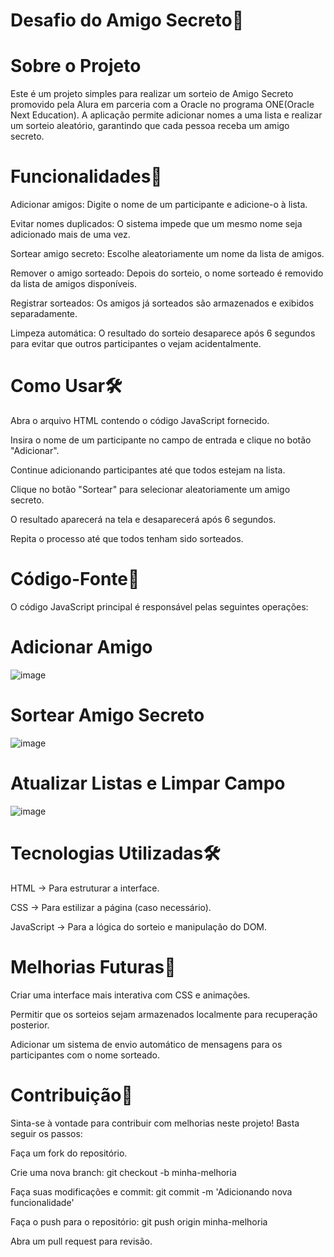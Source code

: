
# Desafio do Amigo Secreto🎁

# Sobre o Projeto

Este é um projeto simples para realizar um sorteio de Amigo Secreto promovido pela Alura em parceria com a Oracle no programa ONE(Oracle Next Education). A aplicação permite adicionar nomes a uma lista e realizar um sorteio aleatório, garantindo que cada pessoa receba um amigo secreto.

# Funcionalidades🚀

Adicionar amigos: Digite o nome de um participante e adicione-o à lista.

Evitar nomes duplicados: O sistema impede que um mesmo nome seja adicionado mais de uma vez.

Sortear amigo secreto: Escolhe aleatoriamente um nome da lista de amigos.

Remover o amigo sorteado: Depois do sorteio, o nome sorteado é removido da lista de amigos disponíveis.

Registrar sorteados: Os amigos já sorteados são armazenados e exibidos separadamente.

Limpeza automática: O resultado do sorteio desaparece após 6 segundos para evitar que outros participantes o vejam acidentalmente.

# Como Usar🛠️

Abra o arquivo HTML contendo o código JavaScript fornecido.

Insira o nome de um participante no campo de entrada e clique no botão "Adicionar".

Continue adicionando participantes até que todos estejam na lista.

Clique no botão "Sortear" para selecionar aleatoriamente um amigo secreto.

O resultado aparecerá na tela e desaparecerá após 6 segundos.

Repita o processo até que todos tenham sido sorteados.


# Código-Fonte📜

O código JavaScript principal é responsável pelas seguintes operações:

# Adicionar Amigo

![image](https://github.com/user-attachments/assets/36eecfbe-b1d4-470b-9393-693348f4dffa)



# Sortear Amigo Secreto


![image](https://github.com/user-attachments/assets/7e5424f8-7cc5-4c40-83bc-e70102fc741a)


# Atualizar Listas e Limpar Campo


![image](https://github.com/user-attachments/assets/74d718b6-c5de-410f-8899-c1efc64b90ee)

# Tecnologias Utilizadas🛠️

HTML → Para estruturar a interface.

CSS → Para estilizar a página (caso necessário).

JavaScript → Para a lógica do sorteio e manipulação do DOM.


# Melhorias Futuras🚀

Criar uma interface mais interativa com CSS e animações.

Permitir que os sorteios sejam armazenados localmente para recuperação posterior.

Adicionar um sistema de envio automático de mensagens para os participantes com o nome sorteado.


# Contribuição🤝

Sinta-se à vontade para contribuir com melhorias neste projeto! Basta seguir os passos:

Faça um fork do repositório.

Crie uma nova branch: git checkout -b minha-melhoria

Faça suas modificações e commit: git commit -m 'Adicionando nova funcionalidade'

Faça o push para o repositório: git push origin minha-melhoria

Abra um pull request para revisão.



